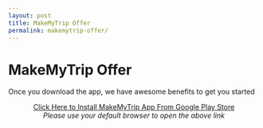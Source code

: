 ```yaml
---
layout: post
title: MakeMyTrip Offer
permalink: makemytrip-offer/
---
```


<div class="jumbotron">
  <h1>MakeMyTrip Offer</h1>
  <p> Once you download the app, we have awesome benefits to get you started<p>
<center><a class="btn btn-primary btn-lg" href="http://goo.gl/jhXzrA" role="button">Click Here to Install MakeMyTrip App From Google Play Store</a><br/>
  <i>Please use your default browser to open the above link</i></center></p>
</div>
